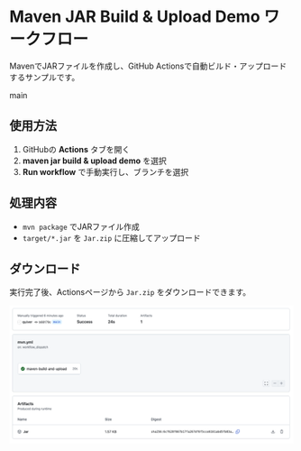# Maven JAR Build & Upload Demo ワークフロー

MavenでJARファイルを作成し、GitHub Actionsで自動ビルド・アップロードするサンプルです。

main

## 使用方法

1. GitHubの **Actions** タブを開く
2. **maven jar build & upload demo** を選択
3. **Run workflow** で手動実行し、ブランチを選択

## 処理内容

- `mvn package` でJARファイル作成
- `target/*.jar` を `Jar.zip` に圧縮してアップロード

## ダウンロード

実行完了後、Actionsページから `Jar.zip` をダウンロードできます。

![GitHub Actions結果](ga-job-result.png)
